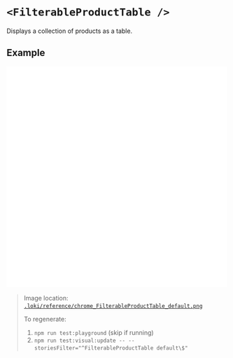 # `<FilterableProductTable />`

Displays a collection of products as a table.

## Example

![FilterableProductTable](../../../.loki/reference/chrome_FilterableProductTable_default.png)

> Image location: [`.loki/reference/chrome_FilterableProductTable_default.png`](../../../.loki/reference/chrome_FilterableProductTable_default.png)
>
> To regenerate:
> 1. `npm run test:playground` (skip if running)
> 1. `npm run test:visual:update -- --storiesFilter="^FilterableProductTable default\$"`